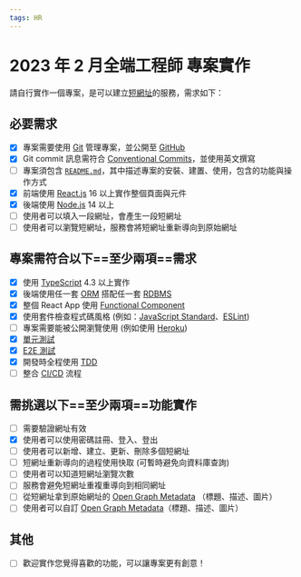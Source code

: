 ```yaml
---
tags: HR
---
```


# 2023 年 2 月全端工程師 專案實作

請自行實作一個專案，是可以建立[短網址](https://en.wikipedia.org/wiki/URL_shortening)的服務，需求如下：

## 必要需求

- [x] 專案需要使用 [Git](https://git-scm.com/) 管理專案，並公開至 [GitHub](https://github.com/)
- [x] Git commit 訊息需符合 [Conventional Commits](https://www.conventionalcommits.org/zh-hant/v1.0.0/)，並使用英文撰寫
- [ ] 專案須包含 [`README.md`](https://docs.github.com/en/github/creating-cloning-and-archiving-repositories/creating-a-repository-on-github/about-readmes)，其中描述專案的安裝、建置、使用，包含的功能與操作方式
- [x] 前端使用 [React.js](https://zh-hant.reactjs.org/) 16 以上實作整個頁面與元件
- [x] 後端使用 [Node.js](https://nodejs.org/en/) 14 以上
- [ ] 使用者可以填入一段網址，會產生一段短網址
- [ ] 使用者可以瀏覽短網址，服務會將短網址重新導向到原始網址

## 專案需符合以下==至少兩項==需求

- [x] 使用 [TypeScript](https://www.typescriptlang.org/) 4.3 以上實作
- [x] 後端使用任一套 [ORM](https://en.wikipedia.org/wiki/Object%E2%80%93relational_mapping) 搭配任一套 [RDBMS](https://en.wikipedia.org/wiki/Relational_database)
- [x] 整個 React App 使用 [Functional Component](https://reactjs.org/docs/components-and-props.html#function-and-class-components)
- [x] 使用套件檢查程式碼風格 (例如：[JavaScript Standard](https://standardjs.com/)、[ESLint](https://eslint.org/))
- [ ] 專案需要能被公開瀏覽使用 (例如使用 [Heroku](https://www.heroku.com/))
- [x] [單元測試](https://en.wikipedia.org/wiki/Unit_testing)
- [x] [E2E 測試](https://www.browserstack.com/guide/end-to-end-testing)
- [x] 開發時全程使用 [TDD](https://en.wikipedia.org/wiki/Test-driven_development)
- [ ] 整合 [CI/CD](https://en.wikipedia.org/wiki/CI/CD) 流程

## 需挑選以下==至少兩項==功能實作

- [ ] 需要驗證網址有效
- [x] 使用者可以使用密碼註冊、登入、登出
- [ ] 使用者可以新增、建立、更新、刪除多個短網址
- [ ] 短網址重新導向的過程使用快取 (可暫時避免向資料庫查詢)
- [ ] 使用者可以知道短網址瀏覽次數
- [ ] 服務會避免短網址重複重導向到相同網址
- [ ] 從短網址拿到原始網址的 [Open Graph Metadata](https://ogp.me/) （標題、描述、圖片）
- [ ] 使用者可以自訂 [Open Graph Metadata](https://ogp.me/)（標題、描述、圖片）

## 其他

- [ ] 歡迎實作您覺得喜歡的功能，可以讓專案更有創意！
